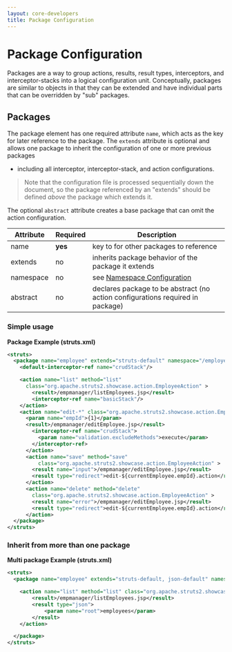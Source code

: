 ```yaml
---
layout: core-developers
title: Package Configuration
---
```


# Package Configuration

Packages are a way to group actions, results, result types, interceptors, and interceptor-stacks into a logical 
configuration unit. Conceptually, packages are similar to objects in that they can be extended and have individual 
parts that can be overridden by "sub" packages.

## Packages

The package element has one required attribute `name`, which acts as the key for later reference to the package. 
The `extends` attribute is optional and allows one package to inherit the configuration of one or more previous packages 
- including all interceptor, interceptor-stack, and action configurations.

> Note that the configuration file is processed sequentially down the document, so the package referenced 
> by an "extends" should be defined _above_  the package which extends it.

The optional `abstract` attribute creates a base package that can omit the action configuration.

| Attribute | Required | Description |
|-----------|----------|-------------|
| name |**yes**| key to for other packages to reference |
| extends | no | inherits package behavior of the package it extends |
| namespace | no | see [Namespace Configuration](namespace-configuration)|
| abstract | no | declares package to be abstract (no action configurations required in package) |

### Simple usage

**Package Example (struts.xml)**

```xml
<struts>
  <package name="employee" extends="struts-default" namespace="/employee">
    <default-interceptor-ref name="crudStack"/>

    <action name="list" method="list"
      class="org.apache.struts2.showcase.action.EmployeeAction" >
        <result>/empmanager/listEmployees.jsp</result>
        <interceptor-ref name="basicStack"/>
    </action>
    <action name="edit-*" class="org.apache.struts2.showcase.action.EmployeeAction">
      <param name="empId">{1}</param>
      <result>/empmanager/editEmployee.jsp</result>
        <interceptor-ref name="crudStack">
          <param name="validation.excludeMethods">execute</param>
        </interceptor-ref>
      </action>
      <action name="save" method="save"
          class="org.apache.struts2.showcase.action.EmployeeAction" >
        <result name="input">/empmanager/editEmployee.jsp</result>
        <result type="redirect">edit-${currentEmployee.empId}.action</result>
      </action>
      <action name="delete" method="delete"
        class="org.apache.struts2.showcase.action.EmployeeAction" >
        <result name="error">/empmanager/editEmployee.jsp</result>
        <result type="redirect">edit-${currentEmployee.empId}.action</result>
      </action>
  </package>
</struts>
```

### Inherit from more than one package

**Multi package Example (struts.xml)**

```xml
<struts>
  <package name="employee" extends="struts-default, json-default" namespace="/employee">

    <action name="list" method="list" class="org.apache.struts2.showcase.action.EmployeeAction" >
        <result>/empmanager/listEmployees.jsp</result>
        <result type="json">
            <param name="root">employees</param>
        </result>
    </action>

  </package>
</struts>
```
